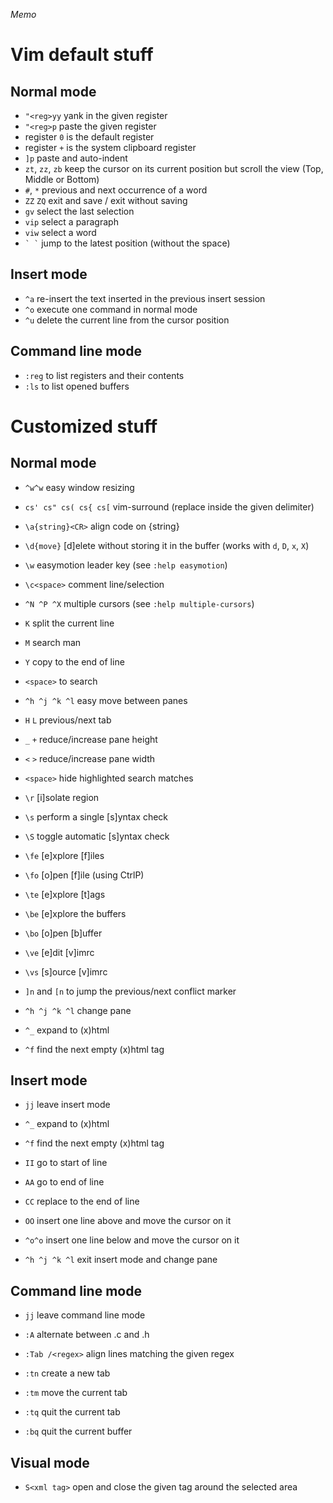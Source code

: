 _Memo_

# Vim default stuff

## Normal mode

- `"<reg>yy` yank in the given register
- `"<reg>p` paste the given register
- register `0` is the default register
- register `+` is the system clipboard register
- `]p` paste and auto-indent
- `zt`, `zz`, `zb` keep the cursor on its current position but scroll the view (Top, Middle or Bottom)
- `#`, `*` previous and next occurrence of a word
- `ZZ` `ZQ` exit and save / exit without saving
- `gv` select the last selection
- `vip` select a paragraph
- `viw` select a word
- `` ` ` `` jump to the latest position (without the space)

## Insert mode

- `^a` re-insert the text inserted in the previous insert session
- `^o` execute one command in normal mode
- `^u` delete the current line from the cursor position

## Command line mode

- `:reg` to list registers and their contents
- `:ls` to list opened buffers

# Customized stuff

## Normal mode

- `^w^w` easy window resizing

- `cs' cs" cs( cs{ cs[` vim-surround (replace inside the given delimiter)
- `\a{string}<CR>` align code on {string}
- `\d{move}` [d]elete without storing it in the buffer (works with `d`, `D`, `x`, `X`)
- `\w` easymotion leader key (see `:help easymotion`)
- `\c<space>` comment line/selection
- `^N ^P ^X` multiple cursors (see `:help multiple-cursors`)
- `K` split the current line
- `M` search man
- `Y` copy to the end of line
- `<space>` to search
- `^h ^j ^k ^l` easy move between panes

- `H` `L` previous/next tab
- `_` `+` reduce/increase pane height
- `<` `>` reduce/increase pane width
- `<space>` hide highlighted search matches
- `\r` [i]solate region

- `\s` perform a single [s]yntax check
- `\S` toggle automatic [s]yntax check

- `\fe` [e]xplore [f]iles
- `\fo` [o]pen [f]ile (using CtrlP)

- `\te` [e]xplore [t]ags

- `\be` [e]xplore the buffers
- `\bo` [o]pen [b]uffer

- `\ve` [e]dit [v]imrc
- `\vs` [s]ource [v]imrc

- `]n` and `[n` to jump the previous/next conflict marker

- `^h ^j ^k ^l` change pane

- `^_` expand to (x)html
- `^f` find the next empty (x)html tag

## Insert mode

- `jj` leave insert mode
- `^_` expand to (x)html
- `^f` find the next empty (x)html tag
- `II` go to start of line
- `AA` go to end of line
- `CC` replace to the end of line
- `OO` insert one line above and move the cursor on it
- `^o^o` insert one line below and move the cursor on it

- `^h ^j ^k ^l` exit insert mode and change pane

## Command line mode

- `jj` leave command line mode

- `:A` alternate between .c and .h

- `:Tab /<regex>` align lines matching the given regex

- `:tn` create a new tab
- `:tm` move the current tab
- `:tq` quit the current tab
- `:bq` quit the current buffer

## Visual mode

- `S<xml tag>` open and close the given tag around the selected area

